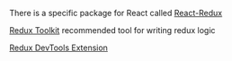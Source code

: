 There is a specific package for React called [React-Redux](https://react-redux.js.org/)

[Redux Toolkit](https://redux-toolkit.js.org/) recommended tool for writing redux logic

[Redux DevTools Extension](https://github.com/zalmoxisus/redux-devtools-extension)

